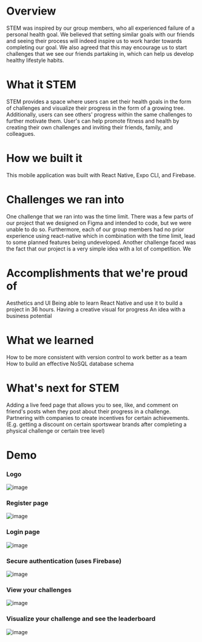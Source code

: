 # Overview
STEM was inspired by our group members, who all experienced failure of a personal health goal. We believed that setting similar goals with our friends and seeing their process will indeed inspire us to work harder towards completing our goal. We also agreed that this may encourage us to start challenges that we see our friends partaking in, which can help us develop healthy lifestyle habits.

# What it STEM
STEM provides a space where users can set their health goals in the form of challenges and visualize their progress in the form of a growing tree. Additionally, users can see others' progress within the same challenges to further motivate them. User's can help promote fitness and health by creating their own challenges and inviting their friends, family, and colleagues.

# How we built it
This mobile application was built with React Native, Expo CLI, and Firebase.

# Challenges we ran into
One challenge that we ran into was the time limit. There was a few parts of our project that we designed on Figma and intended to code, but we were unable to do so. Furthermore, each of our group members had no prior experience using react-native which in combination with the time limit, lead to some planned features being undeveloped. Another challenge faced was the fact that our project is a very simple idea with a lot of competition. We

# Accomplishments that we're proud of
Aesthetics and UI Being able to learn React Native and use it to build a project in 36 hours. Having a creative visual for progress An idea with a business potential

# What we learned
How to be more consistent with version control to work better as a team How to build an effective NoSQL database schema

# What's next for STEM
Adding a live feed page that allows you to see, like, and comment on friend's posts when they post about their progress in a challenge. Partnering with companies to create incentives for certain achievements. (E.g. getting a discount on certain sportswear brands after completing a physical challenge or certain tree level)


# Demo

<h3>Logo</h3>

![image](https://user-images.githubusercontent.com/94875583/196038896-788db8b6-3d32-44de-9d41-afaab14a40b9.png)

<h3>Register page</h3>

![image](https://user-images.githubusercontent.com/94875583/196038907-0499a22d-3704-4ad0-af16-8b70bbf44cbb.png)

<h3>Login page</h3>

![image](https://user-images.githubusercontent.com/94875583/196038923-5a901eac-467b-4279-b1d0-b3cf6fab9222.png)

<h3>Secure authentication (uses Firebase)</h3>

![image](https://user-images.githubusercontent.com/94875583/196038932-62662a7b-73a8-4be7-920b-b9eebac85d39.png)

<h3>View your challenges</h3>

![image](https://user-images.githubusercontent.com/94875583/196038941-c1fe6aff-1b92-4752-97fe-dd2c854c1731.png)

<h3>Visualize your challenge and see the leaderboard</h3>

![image](https://user-images.githubusercontent.com/94875583/196038957-0a8d6415-f7ed-4005-b002-30cc10be3eda.png)

